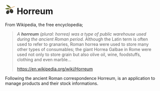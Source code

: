 # ![Logo](logo.png) Horreum

From Wikipedia, the free encyclopedia;

> *A **horreum** (plural: horrea) was a type of public warehouse used during the ancient Roman period.*
> Although the Latin term is often used to refer to granaries, Roman horrea were used to store many other types of consumables; the giant Horrea Galbae in Rome were used not only to store grain but also olive oil, wine, foodstuffs, clothing and even marble...
> 
> https://en.wikipedia.org/wiki/Horreum

Following the ancient Roman correspondence Horreum, is an application to manage products and their stock informations.






